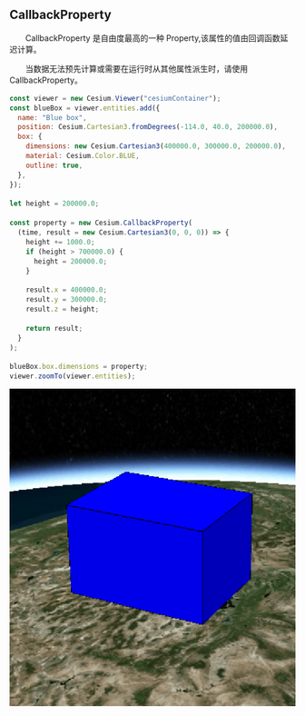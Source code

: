 ## CallbackProperty

&emsp;&emsp;CallbackProperty 是自由度最高的一种 Property,该属性的值由回调函数延迟计算。

&emsp;&emsp;当数据无法预先计算或需要在运行时从其他属性派生时，请使用 CallbackProperty。

```js
const viewer = new Cesium.Viewer("cesiumContainer");
const blueBox = viewer.entities.add({
  name: "Blue box",
  position: Cesium.Cartesian3.fromDegrees(-114.0, 40.0, 200000.0),
  box: {
    dimensions: new Cesium.Cartesian3(400000.0, 300000.0, 200000.0),
    material: Cesium.Color.BLUE,
    outline: true,
  },
});

let height = 200000.0;

const property = new Cesium.CallbackProperty(
  (time, result = new Cesium.Cartesian3(0, 0, 0)) => {
    height += 1000.0;
    if (height > 700000.0) {
      height = 200000.0;
    }

    result.x = 400000.0;
    result.y = 300000.0;
    result.z = height;

    return result;
  }
);

blueBox.box.dimensions = property;
viewer.zoomTo(viewer.entities);
```

![CallbackProperty](../img/CallbackProperty.gif)
